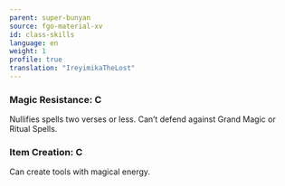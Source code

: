 ```yaml
---
parent: super-bunyan
source: fgo-material-xv
id: class-skills
language: en
weight: 1
profile: true
translation: "IreyimikaTheLost"
---
```


### Magic Resistance: C

Nullifies spells two verses or less. Can’t defend against Grand Magic or Ritual Spells.

### Item Creation: C

Can create tools with magical energy.
